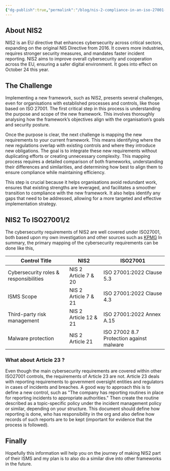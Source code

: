 ```yaml
---
{"dg-publish":true,"permalink":"/blog/nis-2-compliance-in-an-iso-27001-based-isms/","tags":["blog","iso27001"],"noteIcon":"1","created":"2024-08-15T09:44:50.123+02:00","updated":"2024-08-14T10:46:13.000+02:00"}
---
```


## About NIS2
NIS2 is an EU directive that enhances cybersecurity across critical sectors, expanding on the original NIS Directive from 2016. It covers more industries, requires stronger security measures, and mandates faster incident reporting. NIS2 aims to improve overall cybersecurity and cooperation across the EU, ensuring a safer digital environment.
It goes into effect on October 24 this year.

## The Challenge
Implementing a new framework, such as NIS2, presents several challenges, even for organisations with established processes and controls, like those based on ISO 27001. The first critical step in this process is understanding the purpose and scope of the new framework. This involves thoroughly analysing how the framework’s objectives align with the organisation’s goals and security posture.

Once the purpose is clear, the next challenge is mapping the new requirements to your current framework. This means identifying where the new regulations overlap with existing controls and where they introduce new obligations. The goal is to integrate these new requirements without duplicating efforts or creating unnecessary complexity. This mapping process requires a detailed comparison of both frameworks, understanding their differences and similarities, and determining how best to align them to ensure compliance while maintaining efficiency.

This step is crucial because it helps organisations avoid redundant work, ensures that existing strengths are leveraged, and facilitates a smoother transition to compliance with the new framework. It also helps identify any gaps that need to be addressed, allowing for a more targeted and effective implementation strategy.

## NIS2 To ISO27001/2
The cybersecurity requirements of NIS2 are well covered under ISO27001, both based upon my own investigation and other sources such as [KPMG](https://assets.kpmg.com/content/dam/kpmg/pl/pdf/2023/10/kpmg-network-and-information-security-directive-nis2.pdf)
In summary, the primary mapping of the cybersecurity requirements can be done like this,

| **Control Title**                      | **NIS2**              | **ISO27001**                             |
| -------------------------------------- | --------------------- | ---------------------------------------- |
| Cybersecurity roles & responsibilities | NIS 2 Article 7 & 20  | ISO 27001:2022 Clause 5.3                |
| ISMS Scope                             | NIS 2 Article 7 & 21  | ISO 27001:2022 Clause 4.3                |
| Third-party risk management            | NIS 2 Article 12 & 21 | ISO 27001:2022 Annex A.15                |
| Malware protection                     | NIS 2 Article 21      | ISO 27002 8.7 Protection against malware |
### What about Article 23 ?
Even though the main cybersecurity requirements are covered within other ISO27001 controls, the requirements of Article 23 are not. 
Article 23 deals with reporting requirements to government oversight entities and regulators in cases of incidents and breaches. 
A good way to approach this is to define a new control, such as "The company has reporting routines in place for reporting incidents to appropriate authorities."
Then create the routine described as a topic-specific policy under the incident management policy or similar, depending on your structure. This document should define how reporting is done, who has responsibility in the org and also define how records of such reports are to be kept (important for evidence that the process is followed).

## Finally
Hopefully this information will help you on the journey of making NIS2 part of their ISMS and my plan is to also do a similar dive into other frameworks in the future.